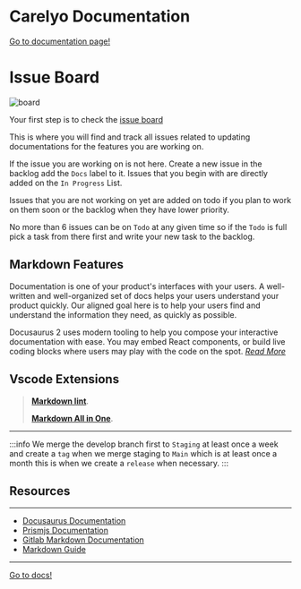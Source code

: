 # Carelyo Documentation

[Go to documentation page!](https://carelyo.gitlab.io/docs/#/)

# Issue Board

![board](../assets/../docs/docs/board.png)

Your first step is to check the [issue board](https://gitlab.com/carelyo/docs/-/boards/3741305) 

This is where you will find and track all issues related to updating documentations for the features you are working on. 

If the issue you are working on is not here. Create a
new issue in the backlog add the `Docs` label to it. Issues that you begin with are directly added on the `In Progress` List.

Issues that you are not working on yet are added on todo if you plan to work on them soon or the backlog when they have
lower priority. 

No more than 6 issues can be on `Todo` at any given time so if the `Todo` is full pick a task from there
first and write your new task to the backlog.


## Markdown Features

Documentation is one of your product's interfaces with your users. A well-written and well-organized set of docs helps
your users understand your product quickly. Our aligned goal here is to help your users find and understand the
information they need, as quickly as possible.

Docusaurus 2 uses modern tooling to help you compose your interactive documentation with ease. You may embed React
components, or build live coding blocks where users may play with the code on the spot. [*Read
More*](https://docusaurus.io/docs/next/markdown-features)

## Vscode Extensions

> [**Markdown lint**](https://marketplace.visualstudio.com/items?itemName=DavidAnson.vscode-markdownlint).
>
>[**Markdown All in One**](https://marketplace.visualstudio.com/items?itemName=yzhang.markdown-all-in-one).

---

:::info We merge the develop branch first to `Staging` at least once a week and create a `tag` when we merge staging
to `Main` which is at least once a month this is when we create a `release` when necessary.
:::

## Resources

---

- [Docusaurus Documentation](https://docsify.js.org/#/)
- [Prismjs Documentation](https://prismjs.com/index.html)
- [Gitlab Markdown Documentation](https://docs.gitlab.com/ee/user/markdown.html#gitlab-flavored-markdown)
- [Markdown Guide](https://www.markdownguide.org/basic-syntax/)

---

[Go to docs!](https://carelyo.gitlab.io/docs/#/)
